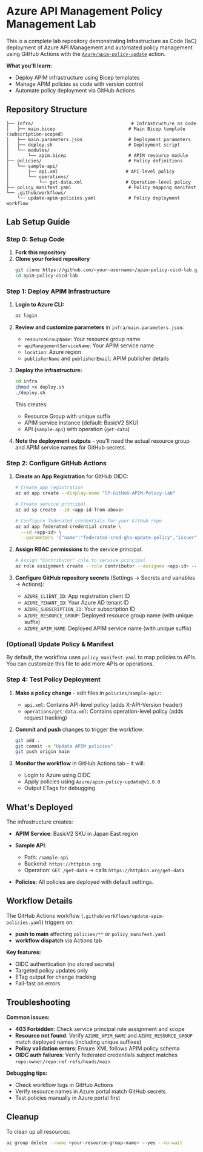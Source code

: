 # Azure API Management Policy Management Lab

This is a complete lab repository demonstrating Infrastructure as Code (IaC) deployment of Azure API Management and automated policy management using GitHub Actions with the [`Azure/apim-policy-update`](https://github.com/marketplace/actions/azure-api-management-policy-update) action.

**What you'll learn:**

- Deploy APIM infrastructure using Bicep templates
- Manage APIM policies as code with version control
- Automate policy deployment via GitHub Actions

## Repository Structure

```
├── infra/                                    # Infrastructure as Code
│   ├── main.bicep                           # Main Bicep template (subscription-scoped)
│   ├── main.parameters.json                 # Deployment parameters
│   ├── deploy.sh                            # Deployment script
│   └── modules/
│       └── apim.bicep                       # APIM resource module
├── policies/                                # Policy definitions
│   └── sample-api/
│       ├── api.xml                         # API-level policy
│       └── operations/
│           └── get-data.xml                # Operation-level policy
├── policy_manifest.yaml                     # Policy mapping manifest
└── .github/workflows/
    └── update-apim-policies.yaml            # Policy deployment workflow
```

## Lab Setup Guide

### Step 0: Setup Code

1. **Fork this repository**
2. **Clone your forked repository**
   ```bash
   git clone https://github.com/<your-username>/apim-policy-cicd-lab.git
   cd apim-policy-cicd-lab
   ```

### Step 1: Deploy APIM Infrastructure

1. **Login to Azure CLI:**

   ```bash
   az login
   ```

2. **Review and customize parameters** in `infra/main.parameters.json`:

   - `resourceGroupName`: Your resource group name
   - `apiManagementServiceName`: Your APIM service name
   - `location`: Azure region
   - `publisherName` and `publisherEmail`: APIM publisher details

3. **Deploy the infrastructure:**

   ```bash
   cd infra
   chmod +x deploy.sh
   ./deploy.sh
   ```

   This creates:

   - Resource Group with unique suffix
   - APIM service instance (default: BasicV2 SKU)
   - API (`sample-api`) with operation (`get-data`)

4. **Note the deployment outputs** - you'll need the actual resource group and APIM service names for GitHub secrets.

### Step 2: Configure GitHub Actions

1. **Create an App Registration** for GitHub OIDC:

   ```bash
   # Create app registration
   az ad app create --display-name "SP-GitHub-APIM-Policy-Lab"

   # Create service principal
   az ad sp create --id <app-id-from-above>

   # Configure federated credentials for your GitHub repo
   az ad app federated-credential create \
     --id <app-id> \
     --parameters '{"name":"federated-cred-gha-update-policy","issuer":"https://token.actions.githubusercontent.com","subject":"repo:<OWNER>/<REPOSITORY>:ref:refs/heads/main","audiences":["api://AzureADTokenExchange"]}'
   ```

2. **Assign RBAC permissions** to the service principal:

   ```bash
   # Assign "Contributor" role to service principal
   az role assignment create --role contributor --assignee <app-id> --scope //subscriptions/<your-subscription-id>
   ```

3. **Configure GitHub repository secrets** (Settings → Secrets and variables → Actions):
   - `AZURE_CLIENT_ID`: App registration client ID
   - `AZURE_TENANT_ID`: Your Azure AD tenant ID
   - `AZURE_SUBSCRIPTION_ID`: Your subscription ID
   - `AZURE_RESOURCE_GROUP`: Deployed resource group name (with unique suffix)
   - `AZURE_APIM_NAME`: Deployed APIM service name (with unique suffix)

### (Optional) Update Policy & Manifest

By default, the workflow uses `policy_manifest.yaml` to map policies to APIs. You can customize this file to add more APIs or operations.

### Step 4: Test Policy Deployment

1. **Make a policy change** - edit files in `policies/sample-api/`:

   - `api.xml`: Contains API-level policy (adds X-API-Version header)
   - `operations/get-data.xml`: Contains operation-level policy (adds request tracking)

2. **Commit and push** changes to trigger the workflow:

   ```bash
   git add .
   git commit -m "Update APIM policies"
   git push origin main
   ```

3. **Monitor the workflow** in GitHub Actions tab - it will:
   - Login to Azure using OIDC
   - Apply policies using `Azure/apim-policy-update@v1.0.0`
   - Output ETags for debugging

## What's Deployed

The infrastructure creates:

- **APIM Service**: BasicV2 SKU in Japan East region
- **Sample API**:

  - Path: `/sample-api`
  - Backend: `https://httpbin.org`
  - Operation: `GET /get-data` → calls `https://httpbin.org/get-data`

- **Policies**:
  All policies are deployed with default settings.

## Workflow Details

The GitHub Actions workflow (`.github/workflows/update-apim-policies.yaml`) triggers on:

- **push to main** affecting `policies/**` or `policy_manifest.yaml`
- **workflow dispatch** via Actions tab

**Key features:**

- OIDC authentication (no stored secrets)
- Targeted policy updates only
- ETag output for change tracking
- Fail-fast on errors

## Troubleshooting

**Common issues:**

- **403 Forbidden**: Check service principal role assignment and scope
- **Resource not found**: Verify `AZURE_APIM_NAME` and `AZURE_RESOURCE_GROUP` match deployed names (including unique suffixes)
- **Policy validation errors**: Ensure XML follows APIM policy schema
- **OIDC auth failures**: Verify federated credentials subject matches `repo:owner/repo:ref:refs/heads/main`

**Debugging tips:**

- Check workflow logs in GitHub Actions
- Verify resource names in Azure portal match GitHub secrets
- Test policies manually in Azure portal first

## Cleanup

To clean up all resources:

```bash
az group delete --name <your-resource-group-name> --yes --no-wait
```
